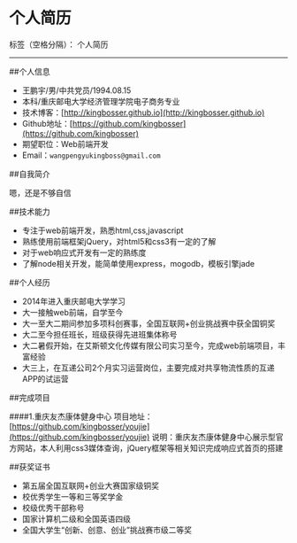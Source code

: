 ﻿# 个人简历

标签（空格分隔）： 个人简历

---

##个人信息

 - 王鹏宇/男/中共党员/1994.08.15
 - 本科/重庆邮电大学经济管理学院电子商务专业
 - 技术博客：[http://kingbosser.github.io](http://kingbosser.github.io)
 - Github地址：[https://github.com/kingbosser](https://github.com/kingbosser)
 - 期望职位：Web前端开发
 - Email：`wangpengyukingboss@gmail.com`

##自我简介

嗯，还是不够自信

##技术能力

 - 专注于web前端开发，熟悉html,css,javascript
 - 熟练使用前端框架jQuery，对html5和css3有一定的了解
 - 对于web响应式开发有一定的熟练度
 - 了解node相关开发，能简单使用express，mogodb，模板引擎jade

##个人经历

 - 2014年进入重庆邮电大学学习
 - 大一接触web前端，自学至今
 - 大一至大二期间参加多项科创赛事，全国互联网+创业挑战赛中获全国铜奖
 - 大二至今担任班长，班级获得先进班集体称号
 - 大二暑假开始，在艾斯顿文化传媒有限公司实习至今，完成web前端项目，丰富经验
 - 大三上，在互递公司2个月实习运营岗位，主要完成对共享物流性质的互递APP的试运营

##完成项目

####1.重庆友杰康体健身中心
项目地址：[https://github.com/kingbosser/youjie](https://github.com/kingbosser/youjie)
说明：重庆友杰康体健身中心展示型官方网站，本人利用css3媒体查询，jQuery框架等相关知识完成响应式首页的搭建



##获奖证书

 - 第五届全国互联网+创业大赛国家级铜奖
 - 校优秀学生一等和三等奖学金
 - 校级优秀干部称号
 - 国家计算机二级和全国英语四级
 - 全国大学生“创新、创意、创业”挑战赛市级二等奖
